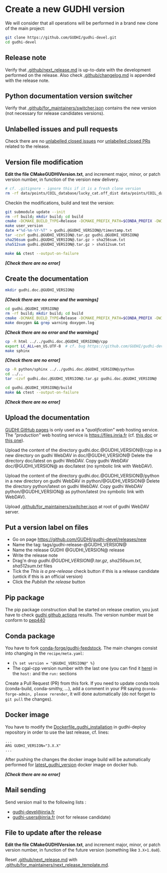 # Create a new GUDHI version

We will consider that all operations will be performed in a brand new clone of the main project:
```bash
git clone https://github.com/GUDHI/gudhi-devel.git
cd gudhi-devel
```

## Release note

Verify that [.github/next_release.md](.github/next_release.md) is up-to-date with the development performed on the release.
Also check [.github/changelog.md](.github/changelog.md) is appended with the release note.

## Python documentation version switcher

Verify that [.github/for_maintainers/switcher.json](.github/for_maintainers/switcher.json) contains the new version (not necessary for release candidates versions).

## Unlabelled issues and pull requests

Check there are no [unlabelled closed issues](https://github.com/GUDHI/gudhi-devel/issues?q=is%3Aissue+is%3Aclosed+no%3Alabel)
nor [unlabelled closed PRs](https://github.com/GUDHI/gudhi-devel/pulls?q=is%3Apr+is%3Aclosed+no%3Alabel) related to the release.

## Version file modification

**Edit the file CMakeGUDHIVersion.txt**, and increment major, minor, or patch version number, in function of the version new delivery.
```bash
# cf. .gitignore - ignore this if it is a fresh clone version
rm -rf data/points/COIL_database/lucky_cat.off_dist data/points/COIL_database/lucky_cat.off_sc.dot data/points/KleinBottle5D.off_dist data/points/KleinBottle5D.off_sc.dot data/points/human.off_dist data/points/human.off_sc.off data/points/human.off_sc.txt src/python/test/__pycache__
```

Checkin the modifications, build and test the version:
```bash
git submodule update --init
rm -rf build; mkdir build; cd build
cmake -DCMAKE_BUILD_TYPE=Release -DCMAKE_PREFIX_PATH=$CONDA_PREFIX -DWITH_GUDHI_REMOTE_TEST=ON -DWITH_GUDHI_EXAMPLE=ON -DWITH_GUDHI_BENCHMARK=ON  -DUSER_VERSION_DIR=gudhi.@GUDHI_VERSION@ -DPython_ADDITIONAL_VERSIONS=3 ..
make user_version
date +"%d-%m-%Y-%T" > gudhi.@GUDHI_VERSION@/timestamp.txt
tar -czvf gudhi.@GUDHI_VERSION@.tar.gz gudhi.@GUDHI_VERSION@
sha256sum gudhi.@GUDHI_VERSION@.tar.gz > sha256sum.txt
sha512sum gudhi.@GUDHI_VERSION@.tar.gz > sha512sum.txt

make && ctest --output-on-failure
```

***[Check there are no error]***

## Create the documentation
```bash
mkdir gudhi.doc.@GUDHI_VERSION@
```

***[Check there are no error and the warnings]***

```bash
cd gudhi.@GUDHI_VERSION@
rm -rf build; mkdir build; cd build
cmake -DCMAKE_BUILD_TYPE=Release -DCMAKE_PREFIX_PATH=$CONDA_PREFIX -DWITH_GUDHI_EXAMPLE=ON -DPython_ADDITIONAL_VERSIONS=3 ..
make doxygen && grep warning doxygen.log
```

***[Check there are no error and the warnings]***

```bash
cp -R html ../../gudhi.doc.@GUDHI_VERSION@/cpp
export LC_ALL=en_US.UTF-8  # cf. bug https://github.com/GUDHI/gudhi-devel/issues/111
make sphinx
```

***[Check there are no error]***

```bash
cp -R python/sphinx ../../gudhi.doc.@GUDHI_VERSION@/python
cd ../..
tar -czvf gudhi.doc.@GUDHI_VERSION@.tar.gz gudhi.doc.@GUDHI_VERSION@

cd gudhi.@GUDHI_VERSION@/build
make && ctest --output-on-failure
```

***[Check there are no error]***

## Upload the documentation

[GUDHI GitHub pages](https://gudhi.github.io/) is only used as a _"qualification"_ web hosting service.
The _"production"_ web hosting service is https://files.inria.fr (cf. [this doc](https://doc-si.inria.fr/display/SU/Espace+web)
or [this one](https://www.nextinpact.com/article/30325/109058-se-connecter-a-serveur-webdav-sous-linux-macos-ou-windows)).

Upload the content of the directory gudhi.doc.@GUDHI_VERSION@/cpp in a new directory on gudhi WebDAV in doc/@GUDHI_VERSION@
Delete the directory doc/latest on gudhi WebDAV.
Copy gudhi WebDAV doc/@GUDHI_VERSION@ as doc/latest (no symbolic link with WebDAV).

Upload the content of the directory gudhi.doc.@GUDHI_VERSION@/python in a new directory on gudhi WebDAV in python/@GUDHI_VERSION@
Delete the directory python/latest on gudhi WebDAV.
Copy gudhi WebDAV python/@GUDHI_VERSION@ as python/latest (no symbolic link with WebDAV).

Upload [.github/for_maintainers/switcher.json](.github/for_maintainers/switcher.json) at root of gudhi WebDAV server.

## Put a version label on files

* Go on page https://github.com/GUDHI/gudhi-devel/releases/new
* Name the tag: tags/gudhi-release-@GUDHI_VERSION@
* Name the release GUDHI @GUDHI_VERSION@ release
* Write the release note
* Drag'n drop *gudhi.@GUDHI_VERSION@.tar.gz*, *sha256sum.txt*, *sha512sum.txt* files
* Tick the *This is a pre-release* check button if this is a release candidate (untick if this is an official version)
* Click the *Publish the release* button

## Pip package

The pip package construction shall be started on release creation, you just have to check
[gudhi github actions](https://github.com/GUDHI/gudhi-devel/actions) results.
The version number must be conform to [pep440](https://www.python.org/dev/peps/pep-0440/#pre-releases)

## Conda package

You have to fork [conda-forge/gudhi-feedstock](https://github.com/conda-forge/gudhi-feedstock).
The main changes consist into changing in the `recipe/meta.yaml`:
* `{% set version = "@GUDHI_VERSION@" %}`
* The cgal-cpp version number with the last one (you can find it [here](https://anaconda.org/conda-forge/cgal-cpp)) in the `host:` and the `run:` sections

Create a Pull Request (PR) from this fork.
If you need to update conda tools (conda-build, conda-smithy, ...), add a comment in your PR saying `@conda-forge-admin, please rerender`, it will done automatically (do not forget to `git pull` the changes).

## Docker image

You have to modify the
[Dockerfile_gudhi_installation](https://github.com/GUDHI/gudhi-deploy/blob/main/Dockerfile_for_gudhi_installation)
in gudhi-deploy repository in order to use the last release, cf. lines:
```
...
ARG GUDHI_VERSION="3.X.X"
...
```

After pushing the changes the docker image build will be automatically performed for
[latest_gudhi_version](https://hub.docker.com/repository/docker/gudhi/latest_gudhi_version)
docker image on docker hub.

***[Check there are no error]***

## Mail sending
Send version mail to the following lists :
* gudhi-devel@inria.fr
* gudhi-users@inria.fr (not for release candidate)

## File to update after the release

**Edit the file CMakeGUDHIVersion.txt**, and increment major, minor, or patch version number, in function of the future version (something like `3.X+1.0a0`).

Reset [.github/next_release.md](.github/next_release.md) with [.github/for_maintainers/next_release_template.md](.github/for_maintainers/next_release_template.md).